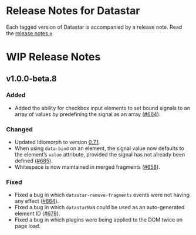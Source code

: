 # Release Notes for Datastar

Each tagged version of Datastar is accompanied by a release note. Read the [release notes »](https://github.com/starfederation/datastar/releases)

# WIP Release Notes

## v1.0.0-beta.8

### Added

- Added the ability for checkbox input elements to set bound signals to an array of values by predefining the signal as an array ([#664](https://github.com/starfederation/datastar/issues/674)).

### Changed

- Updated Idiomorph to version [0.7.1](https://github.com/bigskysoftware/idiomorph/blob/main/CHANGELOG.md#071---2025-02-13).
- When using `data-bind` on an element, the signal value now defaults to the element’s `value` attribute, provided the signal has not already been defined ([#685](https://github.com/starfederation/datastar/issues/685)).
- Whitespace is now maintained in merged fragments ([#658](https://github.com/starfederation/datastar/issues/658)).

### Fixed

- Fixed a bug in which `datastar-remove-fragments` events were not having any effect ([#664](https://github.com/starfederation/datastar/issues/664)).
- Fixed a bug in which `datastarNaN` could be used as an auto-generated element ID ([#679](https://github.com/starfederation/datastar/issues/679)).
- Fixed a bug in which plugins were being applied to the DOM twice on page load.
